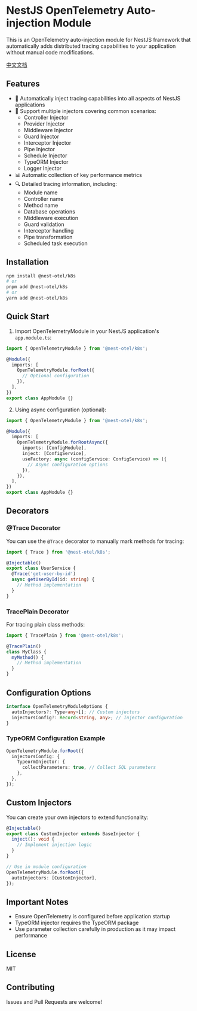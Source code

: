 # NestJS OpenTelemetry Auto-injection Module

This is an OpenTelemetry auto-injection module for NestJS framework that automatically adds distributed tracing capabilities to your application without manual code modifications.

[中文文档](./README.zh-CN.md)

## Features

- 🚀 Automatically inject tracing capabilities into all aspects of NestJS applications
- 🎯 Support multiple injectors covering common scenarios:
  - Controller Injector
  - Provider Injector
  - Middleware Injector
  - Guard Injector
  - Interceptor Injector
  - Pipe Injector
  - Schedule Injector
  - TypeORM Injector
  - Logger Injector
- 📊 Automatic collection of key performance metrics
- 🔍 Detailed tracing information, including:
  - Module name
  - Controller name
  - Method name
  - Database operations
  - Middleware execution
  - Guard validation
  - Interceptor handling
  - Pipe transformation
  - Scheduled task execution

## Installation

```bash
npm install @nest-otel/k8s
# or
pnpm add @nest-otel/k8s
# or
yarn add @nest-otel/k8s
```

## Quick Start

1. Import OpenTelemetryModule in your NestJS application's `app.module.ts`:

```typescript
import { OpenTelemetryModule } from '@nest-otel/k8s';

@Module({
  imports: [
    OpenTelemetryModule.forRoot({
      // Optional configuration
    }),
  ],
})
export class AppModule {}
```

2. Using async configuration (optional):

```typescript
import { OpenTelemetryModule } from '@nest-otel/k8s';

@Module({
  imports: [
    OpenTelemetryModule.forRootAsync({
      imports: [ConfigModule],
      inject: [ConfigService],
      useFactory: async (configService: ConfigService) => ({
        // Async configuration options
      }),
    }),
  ],
})
export class AppModule {}
```

## Decorators

### @Trace Decorator

You can use the `@Trace` decorator to manually mark methods for tracing:

```typescript
import { Trace } from '@nest-otel/k8s';

@Injectable()
export class UserService {
  @Trace('get-user-by-id')
  async getUserById(id: string) {
    // Method implementation
  }
}
```

### TracePlain Decorator

For tracing plain class methods:

```typescript
import { TracePlain } from '@nest-otel/k8s';

@TracePlain()
class MyClass {
  myMethod() {
    // Method implementation
  }
}
```

## Configuration Options

```typescript
interface OpenTelemetryModuleOptions {
  autoInjectors?: Type<any>[]; // Custom injectors
  injectorsConfig?: Record<string, any>; // Injector configuration
}
```

### TypeORM Configuration Example

```typescript
OpenTelemetryModule.forRoot({
  injectorsConfig: {
    TypeormInjector: {
      collectParameters: true, // Collect SQL parameters
    },
  },
});
```

## Custom Injectors

You can create your own injectors to extend functionality:

```typescript
@Injectable()
export class CustomInjector extends BaseInjector {
  inject(): void {
    // Implement injection logic
  }
}

// Use in module configuration
OpenTelemetryModule.forRoot({
  autoInjectors: [CustomInjector],
});
```

## Important Notes

- Ensure OpenTelemetry is configured before application startup
- TypeORM injector requires the TypeORM package
- Use parameter collection carefully in production as it may impact performance

## License

MIT

## Contributing

Issues and Pull Requests are welcome!